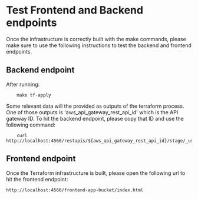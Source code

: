 # Test Frontend and Backend endpoints
Once the infrastructure is correctly built with the make commands, please make sure to use the following instructions to test the backend and frontend endpoints.

## Backend endpoint
After running:
```
    make tf-apply
```
Some relevant data will the provided as outputs of the terraform process. One of those outputs is 'aws_api_gateway_rest_api_id' which is the API gateway ID. To hit the backend endpoint, please copy that ID and use the following command:
```
    curl http://localhost:4566/restapis/${aws_api_gateway_rest_api_id}/stage/_user_request_/GET/
```

## Frontend endpoint
Once the Terraform infrastructure is built, please open the following url to hit the frontend endpoint:

```
http://localhost:4566/frontend-app-bucket/index.html
```
